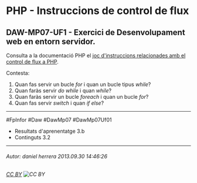 # PHP - Instruccions de control de flux
## DAW-MP07-UF1 - Exercici de Desenvolupament web en entorn servidor.
Consulta a la documentació PHP el [joc d'instruccions relacionades amb el control de flux a PHP](http://php.net/manual/en/language.control-structures.php).

Contesta:

 1. Quan fas servir un bucle *for* i quan un bucle tipus *while*?
 2. Quan faràs servir *do while* i quan *while*?
 3. Quan faràs servir un bucle *foreach* i quan un bucle *for*?
 4. Quan fas servir *switch* i quan *if else*?





---

#FpInfor #Daw #DawMp07 #DawMp07Uf01

* Resultats d'aprenentatge 3.b
* Continguts 3.2
---

###### Autor: daniel herrera 2013.09.30 14:46:26
###### [CC BY](https://creativecommons.org/licenses/by/4.0/) ![CC BY](https://licensebuttons.net/l/by/3.0/80x15.png)
